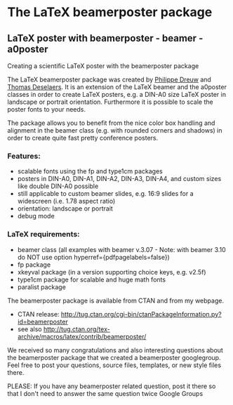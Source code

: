 # The LaTeX beamerposter package

## LaTeX poster with beamerposter - beamer - a0poster	
Creating a scientific LaTeX poster with the beamerposter package

The LaTeX beamerposter package was created by [Philippe Dreuw](http://www-i6.informatik.rwth-aachen.de/~dreuw/) and [Thomas Deselaers](http://thomas.deselaers.de). It is an extension of the LaTeX beamer and the a0poster classes in order to create LaTeX posters, e.g. a DIN-A0 size LaTeX poster in landscape or portrait orientation. Furthermore it is possible to scale the poster fonts to your needs.

The package allows you to benefit from the nice color box handling and alignment in the beamer class (e.g. with rounded corners and shadows) in order to create quite fast pretty conference posters.

### Features:

 * scalable fonts using the fp and type1cm packages
 * posters in DIN-A0, DIN-A1, DIN-A2, DIN-A3, DIN-A4, and custom sizes like double DIN-A0 possible
 * still applicable to custom beamer slides, e.g. 16:9 slides for a widescreen (i.e. 1.78 aspect ratio)
 * orientation: landscape or portrait
 * debug mode

### LaTeX requirements:

 * beamer class (all examples with beamer v.3.07 - Note: with beamer 3.10 do NOT use option hyperref={pdfpagelabels=false})
 * fp package
 * xkeyval package (in a version supporting choice keys, e.g. v2.5f)
 * type1cm package for scalable and huge math fonts
 * paralist package

The beamerposter package is available from CTAN and from my webpage.

 * CTAN release: http://tug.ctan.org/cgi-bin/ctanPackageInformation.py?id=beamerposter
 * see also http://tug.ctan.org/tex-archive/macros/latex/contrib/beamerposter/

We received so many congratulations and also interesting questions about the beamerposter package that we created a beamerposter googlegroup. Feel free to post your questions, source files, templates, or new style files there.

PLEASE: If you have any beamerposter related question, post it there so that I don't need to answer the same question twice Google Groups

